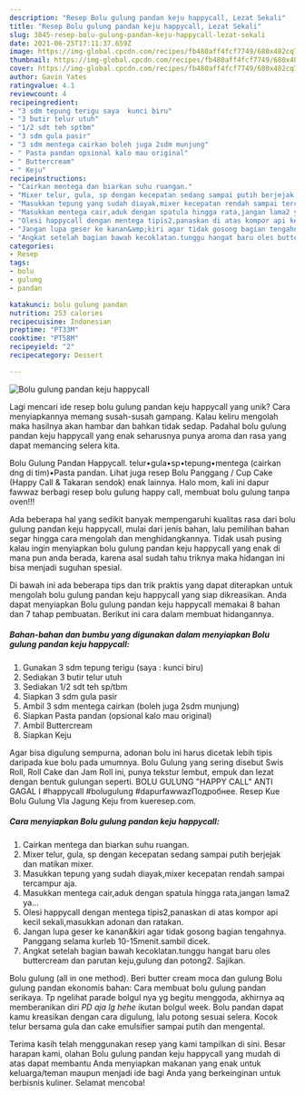 ```yaml
---
description: "Resep Bolu gulung pandan keju happycall, Lezat Sekali"
title: "Resep Bolu gulung pandan keju happycall, Lezat Sekali"
slug: 3845-resep-bolu-gulung-pandan-keju-happycall-lezat-sekali
date: 2021-06-25T17:11:37.659Z
image: https://img-global.cpcdn.com/recipes/fb480aff4fcf7749/680x482cq70/bolu-gulung-pandan-keju-happycall-foto-resep-utama.jpg
thumbnail: https://img-global.cpcdn.com/recipes/fb480aff4fcf7749/680x482cq70/bolu-gulung-pandan-keju-happycall-foto-resep-utama.jpg
cover: https://img-global.cpcdn.com/recipes/fb480aff4fcf7749/680x482cq70/bolu-gulung-pandan-keju-happycall-foto-resep-utama.jpg
author: Gavin Yates
ratingvalue: 4.1
reviewcount: 4
recipeingredient:
- "3 sdm tepung terigu saya  kunci biru"
- "3 butir telur utuh"
- "1/2 sdt teh sptbm"
- "3 sdm gula pasir"
- "3 sdm mentega cairkan boleh juga 2sdm munjung"
- " Pasta pandan opsional kalo mau original"
- " Buttercream"
- " Keju"
recipeinstructions:
- "Cairkan mentega dan biarkan suhu ruangan."
- "Mixer telur, gula, sp dengan kecepatan sedang sampai putih berjejak dan matikan mixer."
- "Masukkan tepung yang sudah diayak,mixer kecepatan rendah sampai tercampur aja."
- "Masukkan mentega cair,aduk dengan spatula hingga rata,jangan lama2 ya..."
- "Olesi happycall dengan mentega tipis2,panaskan di atas kompor api kecil sekali,masukkan adonan dan ratakan."
- "Jangan lupa geser ke kanan&amp;kiri agar tidak gosong bagian tengahnya. Panggang selama kurleb 10-15menit.sambil dicek."
- "Angkat setelah bagian bawah kecoklatan.tunggu hangat baru oles buttercream dan parutan keju,gulung dan potong2. Sajikan."
categories:
- Resep
tags:
- bolu
- gulung
- pandan

katakunci: bolu gulung pandan 
nutrition: 253 calories
recipecuisine: Indonesian
preptime: "PT33M"
cooktime: "PT58M"
recipeyield: "2"
recipecategory: Dessert

---
```



![Bolu gulung pandan keju happycall](https://img-global.cpcdn.com/recipes/fb480aff4fcf7749/680x482cq70/bolu-gulung-pandan-keju-happycall-foto-resep-utama.jpg)

Lagi mencari ide resep bolu gulung pandan keju happycall yang unik? Cara menyiapkannya memang susah-susah gampang. Kalau keliru mengolah maka hasilnya akan hambar dan bahkan tidak sedap. Padahal bolu gulung pandan keju happycall yang enak seharusnya punya aroma dan rasa yang dapat memancing selera kita.

Bolu Gulung Pandan Happycall. telur•gula•sp•tepung•mentega (cairkan dng di tim)•Pasta pandan. Lihat juga resep Bolu Panggang / Cup Cake (Happy Call &amp; Takaran sendok) enak lainnya. Halo mom, kali ini dapur fawwaz berbagi resep bolu gulung happy call, membuat bolu gulung tanpa oven!!!

Ada beberapa hal yang sedikit banyak mempengaruhi kualitas rasa dari bolu gulung pandan keju happycall, mulai dari jenis bahan, lalu pemilihan bahan segar hingga cara mengolah dan menghidangkannya. Tidak usah pusing kalau ingin menyiapkan bolu gulung pandan keju happycall yang enak di mana pun anda berada, karena asal sudah tahu triknya maka hidangan ini bisa menjadi suguhan spesial.


Di bawah ini ada beberapa tips dan trik praktis yang dapat diterapkan untuk mengolah bolu gulung pandan keju happycall yang siap dikreasikan. Anda dapat menyiapkan Bolu gulung pandan keju happycall memakai 8 bahan dan 7 tahap pembuatan. Berikut ini cara dalam membuat hidangannya.

<!--inarticleads1-->

##### Bahan-bahan dan bumbu yang digunakan dalam menyiapkan Bolu gulung pandan keju happycall:

1. Gunakan 3 sdm tepung terigu (saya : kunci biru)
1. Sediakan 3 butir telur utuh
1. Sediakan 1/2 sdt teh sp/tbm
1. Siapkan 3 sdm gula pasir
1. Ambil 3 sdm mentega cairkan (boleh juga 2sdm munjung)
1. Siapkan  Pasta pandan (opsional kalo mau original)
1. Ambil  Buttercream
1. Siapkan  Keju


Agar bisa digulung sempurna, adonan bolu ini harus dicetak lebih tipis daripada kue bolu pada umumnya. Bolu Gulung yang sering disebut Swis Roll, Roll Cake dan Jam Roll ini, punya tekstur lembut, empuk dan lezat dengan bentuk gulungan seperti. BOLU GULUNG &#34;HAPPY CALL&#34; ANTI GAGAL I #happycall #bolugulung #dapurfawwazПодробнее. Resep Kue Bolu Gulung Vla Jagung Keju from kueresep.com. 

<!--inarticleads2-->

##### Cara menyiapkan Bolu gulung pandan keju happycall:

1. Cairkan mentega dan biarkan suhu ruangan.
1. Mixer telur, gula, sp dengan kecepatan sedang sampai putih berjejak dan matikan mixer.
1. Masukkan tepung yang sudah diayak,mixer kecepatan rendah sampai tercampur aja.
1. Masukkan mentega cair,aduk dengan spatula hingga rata,jangan lama2 ya...
1. Olesi happycall dengan mentega tipis2,panaskan di atas kompor api kecil sekali,masukkan adonan dan ratakan.
1. Jangan lupa geser ke kanan&amp;kiri agar tidak gosong bagian tengahnya. Panggang selama kurleb 10-15menit.sambil dicek.
1. Angkat setelah bagian bawah kecoklatan.tunggu hangat baru oles buttercream dan parutan keju,gulung dan potong2. Sajikan.


Bolu gulung (all in one method). Beri butter cream moca dan gulung Bolu gulung pandan ekonomis bahan: Cara membuat bolu gulung pandan serikaya. Tp ngelihat parade bolgul nya yg begitu menggoda, akhirnya aq memberanikan diri *PD aja lg hehe* ikutan bolgul week. Bolu pandan dapat kamu kreasikan dengan cara digulung, lalu potong sesuai selera. Kocok telur bersama gula dan cake emulsifier sampai putih dan mengental. 

Terima kasih telah menggunakan resep yang kami tampilkan di sini. Besar harapan kami, olahan Bolu gulung pandan keju happycall yang mudah di atas dapat membantu Anda menyiapkan makanan yang enak untuk keluarga/teman maupun menjadi ide bagi Anda yang berkeinginan untuk berbisnis kuliner. Selamat mencoba!
